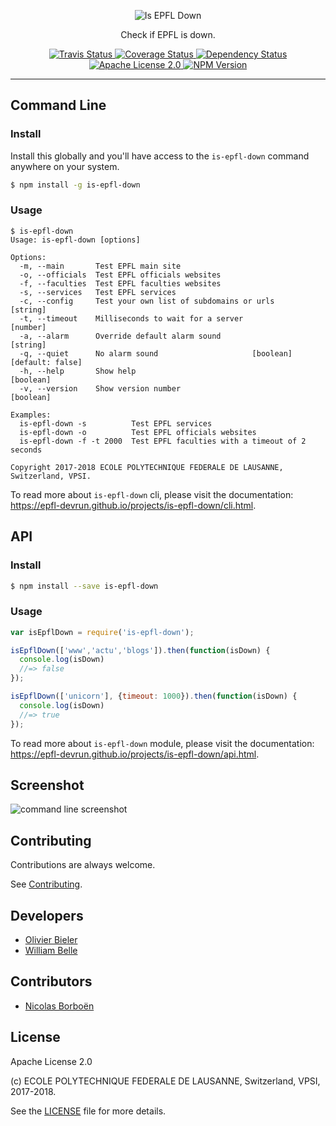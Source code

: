 <p align="center">
  <img alt="Is EPFL Down" src="https://raw.githubusercontent.com/epfl-devrun/is-epfl-down/master/docs/readme/readme-logo.png">
</p>

<p align="center">
  Check if EPFL is down.
</p>

<p align="center">
  <a href="https://travis-ci.org/epfl-devrun/is-epfl-down">
    <img alt="Travis Status" src="https://travis-ci.org/epfl-devrun/is-epfl-down.svg?branch=master">
  </a>
  <a href="https://coveralls.io/github/epfl-devrun/is-epfl-down?branch=master">
    <img alt="Coverage Status" src="https://coveralls.io/repos/github/epfl-devrun/is-epfl-down/badge.svg?branch=master"/>
  </a>
  <a href='https://gemnasium.com/github.com/epfl-devrun/is-epfl-down'>
    <img alt="Dependency Status" src="https://gemnasium.com/badges/github.com/epfl-devrun/is-epfl-down.svg" />
  </a>
  <a href="https://raw.githubusercontent.com/epfl-devrun/is-epfl-down/master/LICENSE">
    <img alt="Apache License 2.0" src="https://img.shields.io/badge/license-Apache%202.0-blue.svg">
  </a>
  <a href='https://www.npmjs.com/package/is-epfl-down'>
    <img alt="NPM Version" src="https://img.shields.io/npm/v/is-epfl-down.svg" />
  </a>
</p>

---

Command Line
------------

### Install

Install this globally and you'll have access to the `is-epfl-down` command
anywhere on your system.

```bash
$ npm install -g is-epfl-down
```

### Usage

```console
$ is-epfl-down
Usage: is-epfl-down [options]

Options:
  -m, --main       Test EPFL main site
  -o, --officials  Test EPFL officials websites
  -f, --faculties  Test EPFL faculties websites
  -s, --services   Test EPFL services
  -c, --config     Test your own list of subdomains or urls             [string]
  -t, --timeout    Milliseconds to wait for a server                    [number]
  -a, --alarm      Override default alarm sound                         [string]
  -q, --quiet      No alarm sound                     [boolean] [default: false]
  -h, --help       Show help                                           [boolean]
  -v, --version    Show version number                                 [boolean]

Examples:
  is-epfl-down -s          Test EPFL services
  is-epfl-down -o          Test EPFL officials websites
  is-epfl-down -f -t 2000  Test EPFL faculties with a timeout of 2 seconds

Copyright 2017-2018 ECOLE POLYTECHNIQUE FEDERALE DE LAUSANNE, Switzerland, VPSI.
```

To read more about `is-epfl-down` cli, please visit the documentation: https://epfl-devrun.github.io/projects/is-epfl-down/cli.html.

API
---

### Install

```bash
$ npm install --save is-epfl-down
```

### Usage

```javascript
var isEpflDown = require('is-epfl-down');

isEpflDown(['www','actu','blogs']).then(function(isDown) {
  console.log(isDown)
  //=> false
});

isEpflDown(['unicorn'], {timeout: 1000}).then(function(isDown) {
  console.log(isDown)
  //=> true
});
```

To read more about `is-epfl-down` module, please visit the documentation: https://epfl-devrun.github.io/projects/is-epfl-down/api.html.

Screenshot
----------

![command line screenshot](https://raw.githubusercontent.com/epfl-devrun/is-epfl-down/master/docs/readme/screenshot.png)

Contributing
------------

Contributions are always welcome.

See [Contributing](CONTRIBUTING.md).

Developers
----------

  * [Olivier Bieler](https://github.com/obieler)
  * [William Belle](https://github.com/williambelle)

Contributors
------------

  * [Nicolas Borboën](https://github.com/ponsfrilus)

License
-------

Apache License 2.0

(c) ECOLE POLYTECHNIQUE FEDERALE DE LAUSANNE, Switzerland, VPSI, 2017-2018.

See the [LICENSE](LICENSE) file for more details.
